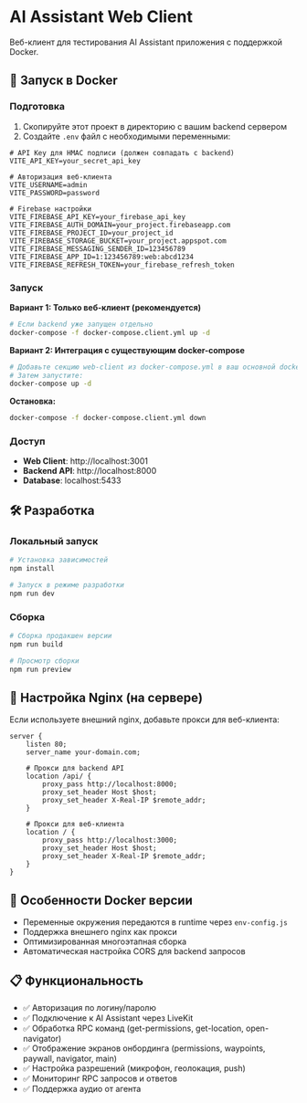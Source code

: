# AI Assistant Web Client

Веб-клиент для тестирования AI Assistant приложения с поддержкой Docker.

## 🚀 Запуск в Docker

### Подготовка

1. Скопируйте этот проект в директорию с вашим backend сервером
2. Создайте `.env` файл с необходимыми переменными:

```env
# API Key для HMAC подписи (должен совпадать с backend)
VITE_API_KEY=your_secret_api_key

# Авторизация веб-клиента
VITE_USERNAME=admin
VITE_PASSWORD=password

# Firebase настройки
VITE_FIREBASE_API_KEY=your_firebase_api_key
VITE_FIREBASE_AUTH_DOMAIN=your_project.firebaseapp.com
VITE_FIREBASE_PROJECT_ID=your_project_id
VITE_FIREBASE_STORAGE_BUCKET=your_project.appspot.com
VITE_FIREBASE_MESSAGING_SENDER_ID=123456789
VITE_FIREBASE_APP_ID=1:123456789:web:abcd1234
VITE_FIREBASE_REFRESH_TOKEN=your_firebase_refresh_token
```

### Запуск

**Вариант 1: Только веб-клиент (рекомендуется)**
```bash
# Если backend уже запущен отдельно
docker-compose -f docker-compose.client.yml up -d
```

**Вариант 2: Интеграция с существующим docker-compose**
```bash
# Добавьте секцию web-client из docker-compose.yml в ваш основной docker-compose файл
# Затем запустите:
docker-compose up -d
```

**Остановка:**
```bash
docker-compose -f docker-compose.client.yml down
```

### Доступ

- **Web Client**: http://localhost:3001
- **Backend API**: http://localhost:8000
- **Database**: localhost:5433

## 🛠 Разработка

### Локальный запуск

```bash
# Установка зависимостей
npm install

# Запуск в режиме разработки
npm run dev
```

### Сборка

```bash
# Сборка продакшен версии
npm run build

# Просмотр сборки
npm run preview
```

## 📝 Настройка Nginx (на сервере)

Если используете внешний nginx, добавьте прокси для веб-клиента:

```nginx
server {
    listen 80;
    server_name your-domain.com;

    # Прокси для backend API
    location /api/ {
        proxy_pass http://localhost:8000;
        proxy_set_header Host $host;
        proxy_set_header X-Real-IP $remote_addr;
    }

    # Прокси для веб-клиента
    location / {
        proxy_pass http://localhost:3000;
        proxy_set_header Host $host;
        proxy_set_header X-Real-IP $remote_addr;
    }
}
```

## 🔧 Особенности Docker версии

- Переменные окружения передаются в runtime через `env-config.js`
- Поддержка внешнего nginx как прокси
- Оптимизированная многоэтапная сборка
- Автоматическая настройка CORS для backend запросов

## 📋 Функциональность

- ✅ Авторизация по логину/паролю
- ✅ Подключение к AI Assistant через LiveKit
- ✅ Обработка RPC команд (get-permissions, get-location, open-navigator)
- ✅ Отображение экранов онбординга (permissions, waypoints, paywall, navigator, main)
- ✅ Настройка разрешений (микрофон, геолокация, push)
- ✅ Мониторинг RPC запросов и ответов
- ✅ Поддержка аудио от агента